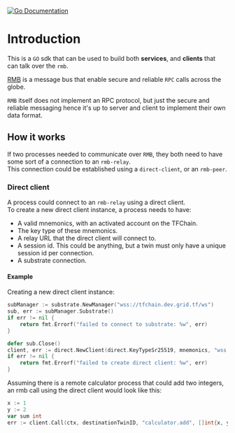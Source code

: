 [![Go Documentation](https://godocs.io/github.com/threefoldtech/rmb-sdk-go?status.svg)](https://godocs.io/github.com/threefoldtech/rmb-sdk-go)

# Introduction

This is a `GO` sdk that can be used to build both **services**, and **clients**
that can talk over the `rmb`.

[RMB](https://github.com/threefoldtech/rmb-rs) is a message bus that enable secure
and reliable `RPC` calls across the globe.

`RMB` itself does not implement an RPC protocol, but just the secure and reliable messaging
hence it's up to server and client to implement their own data format.

## How it works

If two processes needed to communicate over `RMB`, they both need to have some sort of a connection to an `rmb-relay`.\
This connection could be established using a `direct-client`, or an `rmb-peer`.

### Direct client

A process could connect to an `rmb-relay` using a direct client.\
To create a new direct client instance, a process needs to have:

- A valid mnemonics, with an activated account on the TFChain.
- The key type of these mnemonics.
- A relay URL that the direct client will connect to.
- A session id. This could be anything, but a twin must only have a unique session id per connection.
- A substrate connection.

#### **Example**

Creating a new direct client instance:

```Go
subManager := substrate.NewManager("wss://tfchain.dev.grid.tf/ws")
sub, err := subManager.Substrate()
if err != nil {
    return fmt.Errorf("failed to connect to substrate: %w", err)
}

defer sub.Close()
client, err := direct.NewClient(direct.KeyTypeSr25519, mnemonics, "wss://relay.dev.grid.tf", "test-client", sub)
if err != nil {
    return fmt.Errorf("failed to create direct client: %w", err)
}
```

Assuming there is a remote calculator process that could add two integers, an rmb call using the direct client would look like this:

```Go
x := 1
y := 2
var sum int
err := client.Call(ctx, destinationTwinID, "calculator.add", []int{x, y}, &sum)
```
